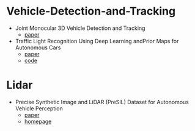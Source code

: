 # Vehicle-Detection-and-Tracking
* Joint Monocular 3D Vehicle Detection and Tracking
  + [paper](https://arxiv.org/pdf/1811.10742.pdf)
* Traffic Light Recognition Using Deep Learning andPrior Maps for Autonomous Cars
  + [paper](https://arxiv.org/pdf/1906.11886.pdf)
  + [code](https://github.com/LCAD-UFES/carmen_lcad/blob/master/src/traffic_light_yolo/README.md)
# Lidar
* Precise Synthetic Image and LiDAR (PreSIL) Dataset for Autonomous Vehicle Perception
  + [paper](https://arxiv.org/pdf/1905.00160.pdf)
  + [homepage](https://uwaterloo.ca/waterloo-intelligent-systems-engineering-lab/projects/precise-synthetic-image-and-lidar-presil-dataset-autonomous)
  
  

